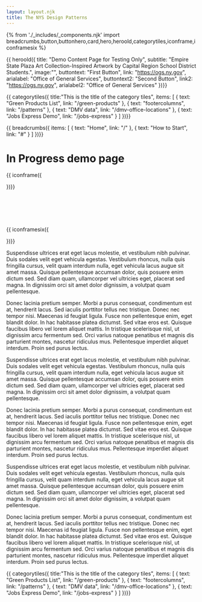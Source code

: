 ```yaml
---
layout: layout.njk
title: The NYS Design Patterns
---
```

{% from './_includes/_components.njk' import breadcrumbs,button,buttonhero,card,hero,heroold,categorytiles,iconframe,iconframesix %} 


{{ heroold({ 
    title: "Demo Content Page for Testing Only",
    subtitle: "Empire State Plaza Art Collection-Inspired Artwork by Capital Region School District Students.",
    image:"",
    buttontext: "First Button",
    link: "https://ogs.ny.gov",
    arialabel: "Office of General Services",
    buttontext2: "Second Button",
    link2: "https://ogs.ny.gov",
    arialabel2: "Office of General Services"
})}}


{{ categorytiles({ 
    title:"This is the title of the category tiles",
     items: [
    {
      text: "Green Products List",
      link: "/green-products"
    },
    {
      text: "footercolumns",
      link: "/patterns"
    },
    {
      text: "DMV data",
      link: "/dmv-office-locations"
    },
    {
      text: "Jobs Express Demo",
      link: "/jobs-express"
    }
  ]
})}}

{{ breadcrumbs({ 
     items: [
    {
      text: "Home",
      link: "/"
    },
    {
      text: "How to Start",
      link: "#"
    }
  ]
})}}

# In Progress demo page


{{ iconframe({ 
    
})}}


<br>
<br>
<br>
<br>



{{ iconframesix({ 
    
})}}


Suspendisse ultrices erat eget lacus molestie, et vestibulum nibh pulvinar. Duis sodales velit eget vehicula egestas. Vestibulum rhoncus, nulla quis fringilla cursus, velit quam interdum nulla, eget vehicula lacus augue sit amet massa. Quisque pellentesque accumsan dolor, quis posuere enim dictum sed. Sed diam quam, ullamcorper vel ultricies eget, placerat sed magna. In dignissim orci sit amet dolor dignissim, a volutpat quam pellentesque.

Donec lacinia pretium semper. Morbi a purus consequat, condimentum est at, hendrerit lacus. Sed iaculis porttitor tellus nec tristique. Donec nec tempor nisi. Maecenas id feugiat ligula. Fusce non pellentesque enim, eget blandit dolor. In hac habitasse platea dictumst. Sed vitae eros est. Quisque faucibus libero vel lorem aliquet mattis. In tristique scelerisque nisl, ut dignissim arcu fermentum sed. Orci varius natoque penatibus et magnis dis parturient montes, nascetur ridiculus mus. Pellentesque imperdiet aliquet interdum. Proin sed purus lectus. 

Suspendisse ultrices erat eget lacus molestie, et vestibulum nibh pulvinar. Duis sodales velit eget vehicula egestas. Vestibulum rhoncus, nulla quis fringilla cursus, velit quam interdum nulla, eget vehicula lacus augue sit amet massa. Quisque pellentesque accumsan dolor, quis posuere enim dictum sed. Sed diam quam, ullamcorper vel ultricies eget, placerat sed magna. In dignissim orci sit amet dolor dignissim, a volutpat quam pellentesque.

Donec lacinia pretium semper. Morbi a purus consequat, condimentum est at, hendrerit lacus. Sed iaculis porttitor tellus nec tristique. Donec nec tempor nisi. Maecenas id feugiat ligula. Fusce non pellentesque enim, eget blandit dolor. In hac habitasse platea dictumst. Sed vitae eros est. Quisque faucibus libero vel lorem aliquet mattis. In tristique scelerisque nisl, ut dignissim arcu fermentum sed. Orci varius natoque penatibus et magnis dis parturient montes, nascetur ridiculus mus. Pellentesque imperdiet aliquet interdum. Proin sed purus lectus. 

Suspendisse ultrices erat eget lacus molestie, et vestibulum nibh pulvinar. Duis sodales velit eget vehicula egestas. Vestibulum rhoncus, nulla quis fringilla cursus, velit quam interdum nulla, eget vehicula lacus augue sit amet massa. Quisque pellentesque accumsan dolor, quis posuere enim dictum sed. Sed diam quam, ullamcorper vel ultricies eget, placerat sed magna. In dignissim orci sit amet dolor dignissim, a volutpat quam pellentesque.

Donec lacinia pretium semper. Morbi a purus consequat, condimentum est at, hendrerit lacus. Sed iaculis porttitor tellus nec tristique. Donec nec tempor nisi. Maecenas id feugiat ligula. Fusce non pellentesque enim, eget blandit dolor. In hac habitasse platea dictumst. Sed vitae eros est. Quisque faucibus libero vel lorem aliquet mattis. In tristique scelerisque nisl, ut dignissim arcu fermentum sed. Orci varius natoque penatibus et magnis dis parturient montes, nascetur ridiculus mus. Pellentesque imperdiet aliquet interdum. Proin sed purus lectus. 


{{ categorytiles({ 
    title:"This is the title of the category tiles",
     items: [
    {
      text: "Green Products List",
      link: "/green-products"
    },
    {
      text: "footercolumns",
      link: "/patterns"
    },
    {
      text: "DMV data",
      link: "/dmv-office-locations"
    },
    {
      text: "Jobs Express Demo",
      link: "/jobs-express"
    }
  ]
})}}




<!-- <script src="https://cdnjs.cloudflare.com/ajax/libs/uuid/8.1.0/uuidv4.min.js"></script><shadow-demo bot-message-bg-color="#0b5d66" chat-bot-font-color="#FFFFFF" chat-title="Perkins: The EWF Bot" chat-title-color="#0b5d66" chat-user-font-color="#001B3B" id="shadow" url="https://dol-is-dev.endpoints.dol-ewa-ccai-dev.cloud.goog" user-message-bg-color="#bdbdbd"></shadow-demo><script src="https://storage.googleapis.com/nys-dol-dev-chat-widget-bucket/shadow.js?v=1" type="text/javascript"></script> -->